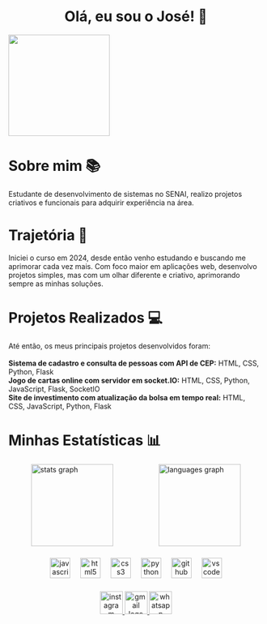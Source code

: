 # <h1 align="center">Olá, eu sou o José! 👋</h1>

<img align="center" height="200" src="https://i.imgflip.com/a1x6cp.jpg"  />

###

# Sobre mim 📚
Estudante de desenvolvimento de sistemas no SENAI, realizo projetos criativos e funcionais para adquirir experiência na área.

# Trajetória 🚀
Iniciei o curso em 2024, desde então venho estudando e buscando me aprimorar cada vez mais. Com foco maior em aplicações web, desenvolvo projetos simples, mas com um olhar diferente e criativo, aprimorando sempre as minhas soluções.

# Projetos Realizados 💻
Até então, os meus principais projetos desenvolvidos foram:<br><br>**Sistema de cadastro e consulta de pessoas com API de CEP:** HTML, CSS, Python, Flask<br>**Jogo de cartas online com servidor em socket.IO:** HTML, CSS, Python, JavaScript, Flask, SocketIO<br>**Site de investimento com atualização da bolsa em tempo real:** HTML, CSS, JavaScript, Python, Flask</p>

###

# Minhas Estatísticas 📊
<div style="display: flex; justify-content: space-around;">
  <img src="https://github-readme-stats.vercel.app/api?username=carlossant77&hide_title=false&hide_rank=false&show_icons=true&include_all_commits=true&count_private=true&disable_animations=false&theme=dracula&locale=en&hide_border=false" height="162" alt="stats graph"  />
    <img src="https://github-readme-stats.vercel.app/api/top-langs?username=carlossant77&locale=pt-br&hide_title=false&layout=compact&card_width=320&langs_count=5&theme=dracula&hide_border=false" height="162" alt="languages graph"  />
</div>

###


###

<div align="center">
  <img src="https://cdn.jsdelivr.net/gh/devicons/devicon/icons/javascript/javascript-original.svg" height="40" alt="javascript logo"  />
  <img width="12" />
  <img src="https://cdn.jsdelivr.net/gh/devicons/devicon/icons/html5/html5-original.svg" height="40" alt="html5 logo"  />
  <img width="12" />
  <img src="https://cdn.jsdelivr.net/gh/devicons/devicon/icons/css3/css3-original.svg" height="40" alt="css3 logo"  />
  <img width="12" />
  <img src="https://cdn.jsdelivr.net/gh/devicons/devicon/icons/python/python-original.svg" height="40" alt="python logo"  />
  <img width="12" />
  <img src="https://cdn.jsdelivr.net/gh/devicons/devicon/icons/github/github-original.svg" height="40" alt="github logo"  />
  <img width="12" />
  <img src="https://cdn.jsdelivr.net/gh/devicons/devicon/icons/vscode/vscode-original.svg" height="40" alt="vscode logo"  />
</div>

###

<div align="center">
  <a href="https://www.instagram.com/carlos.sant_7/" target="_blank">
    <img src="https://img.shields.io/static/v1?message=Instagram&logo=instagram&label=&color=E4405F&logoColor=white&labelColor=&style=for-the-badge" height="45" alt="instagram logo"  />
  </a>
  <a href="josesantiag2461@gmail.com" target="_blank">
    <img src="https://img.shields.io/static/v1?message=Gmail&logo=gmail&label=&color=D14836&logoColor=white&labelColor=&style=for-the-badge" height="45" alt="gmail logo"  />
  </a>
  <a href="+55 (11) 95884-3874" target="_blank">
    <img src="https://img.shields.io/static/v1?message=Whatsapp&logo=whatsapp&label=&color=25D366&logoColor=white&labelColor=&style=for-the-badge" height="45" alt="whatsapp logo"  />
  </a>
</div>

###

<br clear="both">

###
